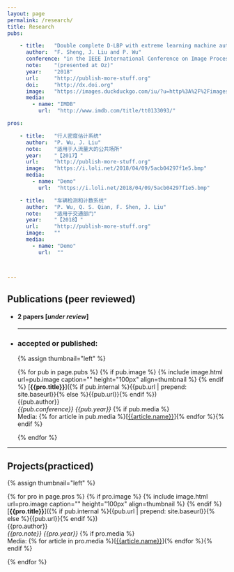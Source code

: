 ```yaml
---
layout: page
permalink: /research/
title: Research
pubs:

    - title:   "Double complete D-LBP with extreme learning machine auto-encoder and cascade forest for facial expression analysis"
      author:  "F. Sheng, J. Liu and P. Wu"
      conference: "in the IEEE International Conference on Image Processing (ICIP)"
      note:    "(presented at Oz)"
      year:    "2018"
      url:     "http://publish-more-stuff.org"
      doi:     "http://dx.doi.org"
      image:   "https://images.duckduckgo.com/iu/?u=http%3A%2F%2Fimages.moviepostershop.com%2Fthe-matrix-movie-poster-1999-1020518087.jpg&f=1"
      media:
        - name: "IMDB"
          url:  "http://www.imdb.com/title/tt0133093/"

pros:

    - title:   "行人密度估计系统"
      author:  "P. Wu, J. Liu"
      note:    "适用于人流量大的公共场所"
      year:    "【2017】"
      url:     "http://publish-more-stuff.org"
      image:   "https://i.loli.net/2018/04/09/5acb04297f1e5.bmp"
      media:
        - name: "Demo"
          url:  "https://i.loli.net/2018/04/09/5acb04297f1e5.bmp"

    - title:   "车辆检测和计数系统"
      author:  "P. Wu, Q. S. Qian, F. Shen, J. Liu"
      note:    "适用于交通部门"
      year:    "【2018】"
      url:     "http://publish-more-stuff.org"
      image:   ""
      media:
        - name: "Demo"
          url:  ""



---
```


## Publications (peer reviewed)

- #### 2 papers [*under review*]

  ---

  

- ### accepted or published:

  {% assign thumbnail="left" %}

  {% for pub in page.pubs %}
  {% if pub.image %}
  {% include image.html url=pub.image caption="" height="100px" align=thumbnail %}
  {% endif %}
  [**{{pro.title}}**]({% if pub.internal %}{{pub.url | prepend: site.baseurl}}{% else %}{{pub.url}}{% endif %})<br />
  {{pub.author}}<br />
  *{{pub.conference}}*
   *{{pub.year}}* 
  {% if pub.media %}<br />Media: {% for article in pub.media %}[[{{article.name}}]({{article.url}})]{% endfor %}{% endif %}

  {% endfor %}

  

---

## Projects(practiced)

{% assign thumbnail="left" %}

{% for pro in page.pros %}
{% if pro.image %}
{% include image.html url=pro.image caption="" height="100px" align=thumbnail %}
{% endif %}
[**{{pro.title}}**]({% if pub.internal %}{{pub.url | prepend: site.baseurl}}{% else %}{{pub.url}}{% endif %})<br />
{{pro.author}}<br />
*{{pro.note}}*
 *{{pro.year}}* 
{% if pro.media %}<br />Media: {% for article in pro.media %}[[{{article.name}}]({{article.url}})]{% endfor %}{% endif %}

{% endfor %}

